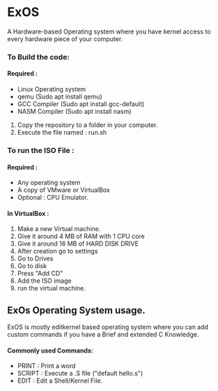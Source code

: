 # ExOS
A Hardware-based Operating system where you have kernel access to every hardware piece of your computer.  
### To Build the code:  
  
  #### Required : 
  - Linux Operating system
  - qemu (Sudo apt install qemu)
  - GCC Compiler (Sudo apt install gcc-default)
  - NASM Compiler (Sudo apt install nasm)
1. Copy the repository to a folder in your computer.
2. Execute the file named : run.sh  
  
  
### To run the ISO File :  
  
  #### Required : 
  - Any operating system  
  - A copy of VMware or VirtualBox  
  - Optional : CPU Emulator.  
  
  #### In VirtualBox :
1. Make a new Virtual machine.
2. Give it around 4 MB of RAM with 1 CPU core
3. Give it around 16 MB of HARD DISK DRIVE
4. After creation go to settings
5. Go to Drives
6. Go to disk
7. Press "Add CD"
8. Add the ISO image
9. run the virtual machine.

## ExOs Operating System usage.
ExOS is mostly editkernel based operating system where you can add custom commands if you have a Brief and extended C Knowledge.

  #### Commonly used Commands:
  - PRINT : Print a word
  - SCRIPT : Execute a .S file ("default hello.s")
  - EDIT : Edit a Shell/Kernel File.
